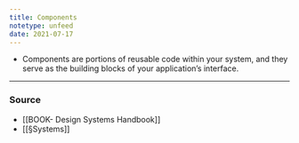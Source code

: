 ```yaml
---
title: Components
notetype: unfeed
date: 2021-07-17
---
```


- Components are portions of reusable code within your system, and they serve as the building blocks of your application’s interface.

--- 

### Source
- [[BOOK- Design Systems Handbook]]
- [[§Systems]]